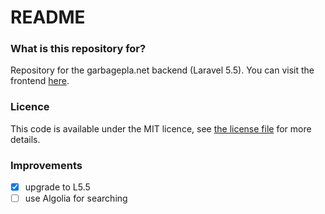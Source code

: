 # README #

### What is this repository for? ###
Repository for the garbagepla.net backend (Laravel 5.5). You can visit the frontend [here](https://garbagepla.net).

### Licence
This code is available under the MIT licence, see [the license file](https://github.com/garbageplanet/api/blob/dev/license.md) for more details.

### Improvements

- [x] upgrade to L5.5
- [ ] use Algolia for searching

